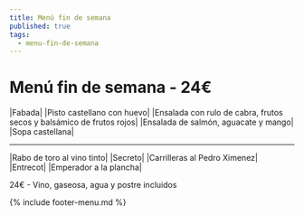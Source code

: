 ```yaml
---
title: Menú fin de semana
published: true
tags:
  - menu-fin-de-semana
---
```



# Menú fin de semana - 24€

|Fabada|
|Pisto castellano con huevo|
|Ensalada con rulo de cabra, frutos secos y balsámico de frutos rojos|
|Ensalada de salmón, aguacate y mango|
|Sopa castellana|

------

|Rabo de toro al vino tinto|
|Secreto|
|Carrilleras al Pedro Ximenez|
|Entrecot|
|Emperador a la plancha|

<!-- |Cordero asado|eligiendo este segundo plato se añade 6€ al menú, en total 28€| -->

24€ - Vino, gaseosa, agua y postre incluidos

{% include footer-menu.md %}
